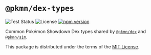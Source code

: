 # `@pkmn/dex-types`

![Test Status](https://github.com/pkmn/ps/workflows/Tests/badge.svg)
![License](https://img.shields.io/badge/License-MIT-blue.svg)
[![npm version](https://img.shields.io/npm/v/@pkmn/dex-types.svg)](https://www.npmjs.com/package/@pkmn/dex-types)

Common Pokémon Showdown Dex types shared by [`@pkmn/dex`](..) and [`@pkmn/sim`](../sim).

This package is distributed under the terms of the [MIT License](LICENSE).
